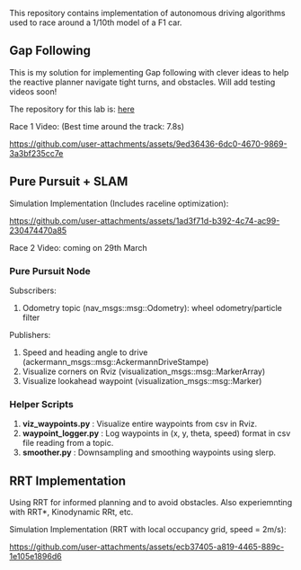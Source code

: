 This repository contains implementation of autonomous driving algorithms used to race around a 1/10th model of a F1 car.

## Gap Following

This is my solution for implementing Gap following with clever ideas to help the reactive planner navigate tight turns, and obstacles. Will add testing videos soon!

The repository for this lab is: [here](https://github.com/f1tenth-cmu/f1tenth_lab4)

Race 1 Video: (Best time around the track: 7.8s)

https://github.com/user-attachments/assets/9ed36436-6dc0-4670-9869-3a3bf235cc7e

## Pure Pursuit + SLAM

Simulation Implementation (Includes raceline optimization):

https://github.com/user-attachments/assets/1ad3f71d-b392-4c74-ac99-230474470a85

Race 2 Video: coming on 29th March

### Pure Pursuit Node

Subscribers:

1. Odometry topic (nav_msgs::msg::Odometry): wheel odometry/particle filter

Publishers:

1. Speed and heading angle to drive (ackermann_msgs::msg::AckermannDriveStampe)
2. Visualize corners on Rviz (visualization_msgs::msg::MarkerArray)
3. Visualize lookahead waypoint (visualization_msgs::msg::Marker)

### Helper Scripts

1. **viz_waypoints.py** : Visualize entire waypoints from csv in Rviz.
2. **waypoint_logger.py** : Log waypoints in (x, y, theta, speed) format in csv file reading from a topic.
3. **smoother.py** : Downsampling and smoothing waypoints using slerp.

## RRT Implementation

Using RRT for informed planning and to avoid obstacles. Also experiemnting with RRT*, Kinodynamic RRt, etc.

Simulation Implementation (RRT with local occupancy grid, speed = 2m/s):

https://github.com/user-attachments/assets/ecb37405-a819-4465-889c-1e105e1896d6



